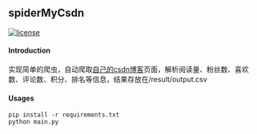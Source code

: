 ## spiderMyCsdn

[![license](https://img.shields.io/github/license/mashape/apistatus.svg)](https://github.com/Yvettre/spiderMyCsdn/blob/master/LICENSE)

#### Introduction
实现简单的爬虫，自动爬取[自己的csdn博客](http://blog.csdn.net/Yvettre)页面，解析阅读量、粉丝数、喜欢数、评论数、积分、排名等信息，结果存放在/result/output.csv

#### Usages
```
pip install -r requirements.txt
python main.py
```